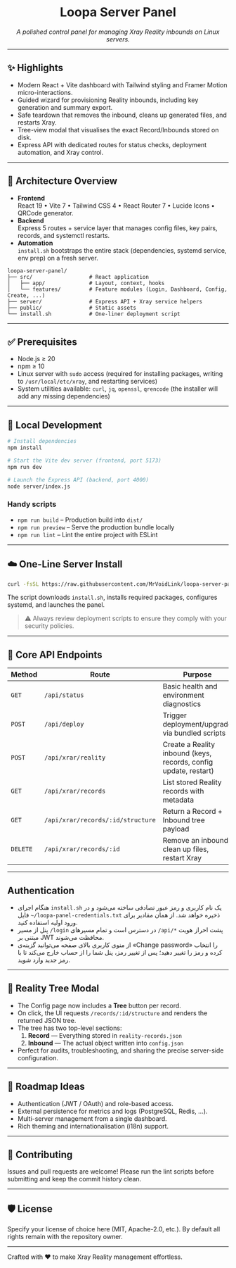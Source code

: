 <div align="center">

# Loopa Server Panel

_A polished control panel for managing Xray Reality inbounds on Linux servers._

</div>

---

## ✨ Highlights
- Modern React + Vite dashboard with Tailwind styling and Framer Motion micro-interactions.
- Guided wizard for provisioning Reality inbounds, including key generation and summary export.
- Safe teardown that removes the inbound, cleans up generated files, and restarts Xray.
- Tree-view modal that visualises the exact Record/Inbounds stored on disk.
- Express API with dedicated routes for status checks, deployment automation, and Xray control.

---

## 🧱 Architecture Overview
- **Frontend**  
  React 19 • Vite 7 • Tailwind CSS 4 • React Router 7 • Lucide Icons • QRCode generator.
- **Backend**  
  Express 5 routes + service layer that manages config files, key pairs, records, and systemctl restarts.
- **Automation**  
  `install.sh` bootstraps the entire stack (dependencies, systemd service, env prep) on a fresh server.

```
loopa-server-panel/
├── src/                  # React application
│   ├── app/              # Layout, context, hooks
│   └── features/         # Feature modules (Login, Dashboard, Config, Create, ...)
├── server/               # Express API + Xray service helpers
├── public/               # Static assets
└── install.sh            # One-liner deployment script
```

---

## ✅ Prerequisites
- Node.js ≥ 20
- npm ≥ 10
- Linux server with `sudo` access (required for installing packages, writing to `/usr/local/etc/xray`, and restarting services)
- System utilities available: `curl`, `jq`, `openssl`, `qrencode` (the installer will add any missing dependencies)

---

## 🚀 Local Development
```bash
# Install dependencies
npm install

# Start the Vite dev server (frontend, port 5173)
npm run dev

# Launch the Express API (backend, port 4000)
node server/index.js
```

### Handy scripts
- `npm run build` – Production build into `dist/`
- `npm run preview` – Serve the production bundle locally
- `npm run lint` – Lint the entire project with ESLint

---

## ☁️ One-Line Server Install
```bash
curl -fsSL https://raw.githubusercontent.com/MrVoidLink/loopa-server-panel/main/install.sh | bash
```
The script downloads `install.sh`, installs required packages, configures systemd, and launches the panel.  
> ⚠️ Always review deployment scripts to ensure they comply with your security policies.

---

## 🧭 Core API Endpoints
| Method | Route | Purpose |
| --- | --- | --- |
| `GET` | `/api/status` | Basic health and environment diagnostics |
| `POST` | `/api/deploy` | Trigger deployment/upgrade via bundled scripts |
| `POST` | `/api/xrar/reality` | Create a Reality inbound (keys, records, config update, restart) |
| `GET` | `/api/xrar/records` | List stored Reality records with metadata |
| `GET` | `/api/xrar/records/:id/structure` | Return a Record + Inbound tree payload |
| `DELETE` | `/api/xrar/records/:id` | Remove an inbound, clean up files, restart Xray |

---

## Authentication
- هنگام اجرای `install.sh` یک نام کاربری و رمز عبور تصادفی ساخته می‌شود و در فایل `~/loopa-panel-credentials.txt` ذخیره خواهد شد. از همان مقادیر برای ورود اولیه استفاده کنید.
- پنل از مسیر `/login` در دسترس است و تمام مسیرهای `/api/*` پشت احراز هویت مبتنی بر JWT محافظت می‌شوند.
- از منوی کاربری بالای صفحه می‌توانید گزینه‌ی «Change password» را انتخاب کرده و رمز را تغییر دهید؛ پس از تغییر رمز، پنل شما را از حساب خارج می‌کند تا با رمز جدید وارد شوید.

---

## 🌳 Reality Tree Modal
- The Config page now includes a **Tree** button per record.
- On click, the UI requests `/records/:id/structure` and renders the returned JSON tree.
- The tree has two top-level sections:
  1. **Record** — Everything stored in `reality-records.json`
  2. **Inbound** — The actual object written into `config.json`
- Perfect for audits, troubleshooting, and sharing the precise server-side configuration.

---

## 🔮 Roadmap Ideas
- Authentication (JWT / OAuth) and role-based access.
- External persistence for metrics and logs (PostgreSQL, Redis, ...).
- Multi-server management from a single dashboard.
- Rich theming and internationalisation (i18n) support.

---

## 🤝 Contributing
Issues and pull requests are welcome! Please run the lint scripts before submitting and keep the commit history clean.

---

## 🛡️ License
Specify your license of choice here (MIT, Apache-2.0, etc.). By default all rights remain with the repository owner.

---

Crafted with ❤️ to make Xray Reality management effortless.
